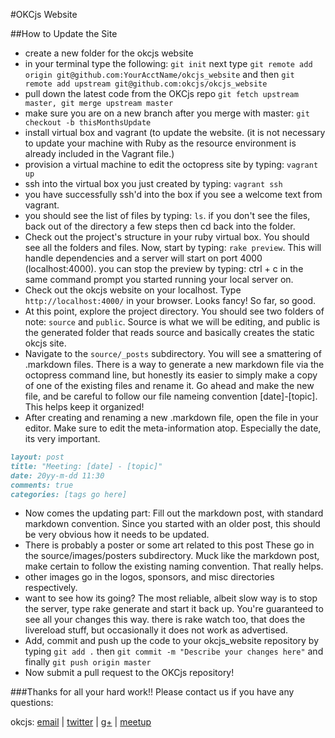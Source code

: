 #OKCjs Website

##How to Update the Site
* create a new folder for the okcjs website
* in your terminal type the following: ``git init`` next type ``git remote add origin git@github.com:YourAcctName/okcjs_website`` and then ``git remote add upstream git@github.com:okcjs/okcjs_website``
* pull down the latest code from the OKCjs repo ``git fetch upstream master, git merge upstream master``
* make sure you are on a new branch after you merge with master: ``git checkout -b thisMonthsUpdate``
* install virtual box and vagrant (to update the website. (it is not necessary to update your machine with Ruby as the resource environment is already included in the Vagrant file.)
* provision a virtual machine to edit the octopress site by typing: ``vagrant up``
* ssh into the virtual box you just created by typing: ``vagrant ssh``
* you have successfully ssh'd into the box if you see a welcome text from vagrant.
* you should see the list of files by typing: ``ls``. if you don't see the files, back out of the directory a few steps then cd back into the folder.
* Check out the project's structure in your ruby virtual box. You should see all the folders and files. Now, start by typing: ``rake preview``. This will handle dependencies and a server will start on port 4000 (localhost:4000). you can stop the preview by typing: ctrl + c in the same command prompt you started running your local server on.
* Check out the okcjs website on your localhost. Type ``http://localhost:4000/`` in your browser. Looks fancy! So far, so good.
* At this point, explore the project directory. You should see two folders of note: ``source`` and ``public``. Source is what we will be editing, and public is the generated folder that reads source and basically creates the static okcjs site.
* Navigate to the ``source/_posts`` subdirectory. You will see a smattering of .markdown files. There is a way to generate a new markdown file via the octopress command line, but honestly its easier to simply make a copy of one of the existing files and rename it. Go ahead and make the new file, and be careful to follow our file nameing convention [date]-[topic]. This helps keep it organized!
* After creating and renaming a new .markdown file, open the file in your editor. Make sure to edit the meta-information atop. Especially the date, its very important.
```markdown
layout: post
title: "Meeting: [date] - [topic]"
date: 20yy-m-dd 11:30
comments: true
categories: [tags go here]
```

* Now comes the updating part: Fill out the markdown post, with standard markdown convention. Since you started with an older post, this should be very obvious how it needs to be updated.
* There is probably a poster or some art related to this post  These go in the source/images/posters subdirectory. Muck like the markdown post, make certain to follow the existing naming convention. That really helps.
* other images go in the logos, sponsors, and misc directories respectively.
* want to see how its going? The most reliable, albeit slow way is to stop the server, type rake generate and start it back up. You're guaranteed to see all your changes this way. there is rake watch too, that does the livereload stuff, but occasionally it does not work as advertised.
* Add, commit and push up the code to your okcjs_website repository by typing ``git add .`` then ``git commit -m "Describe your changes here"`` and finally ``git push origin master``
* Now submit a pull request to the OKCjs repository!

###Thanks for all your hard work!!
Please contact us if you have any questions:

okcjs: [email](mailto:oklahomacityjavascript@gmail.com) | [twitter](http://twitter.com/okcjs) | [g+](https://plus.google.com/u/0/communities/102906286461208419599) | [meetup](http://www.meetup.com/OKC-js)
